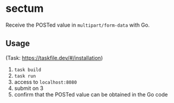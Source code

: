 # sectum
Receive the POSTed value in `multipart/form-data` with Go.

## Usage
(Task: https://taskfile.dev/#/installation)

1. `task build`
2. `task run`
3. access to `localhost:8080`
4. submit on 3
5. confirm that the POSTed value can be obtained in the Go code